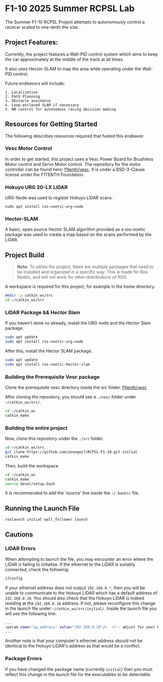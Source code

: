 
# F1-10 2025 Summer RCPSL Lab

The Summer F1-10 RCPSL Project attempts to autonomously control a racecar scaled to one-tenth the size. 

## Project Features:

Currently, the project features a Wall-PID control system which aims to keep the car approximately at the middle of the track at all times.

It also uses Hector-SLAM to map the area while operating under the Wall-PID control.

Future endeavors will include:

    1. Localization
    2. Path Planning
    3. Obstacle avoidance
    4. Loop-enclosed SLAM if necessary
    5. NN control for autonomous racing decision making
    


## Resources for Getting Started

The following describes resources required that fueled this endeavor. 

### Vesc Motor Control
In order to get started, this project uses a Vesc Power Board for Brushless Motor control and Servo Motor control. The repository for the motor controller can be found here: [f1tenth/vesc](https://github.com/f1tenth/vesc). It is under a BSD-3-Clause license under the F1TENTH Foundation.

### Hokuyo URG 20-LX LiDAR

URG-Node was used to register Hokuyo LiDAR scans.

``` sudo apt install ros-noetic-urg-node ```

### Hector-SLAM
A basic, open source Hector SLAM algorithm provided as a ros-noetic package was used to create a map based on the scans performed by the LiDAR.

## Project Build

> **Note:** To utilize the project, there are multiple packages that need to be installed and organized in a specific way. This is made for Ros Noetic, and will not work for other distributions of ROS.

A workspace is required for this project, for example in the home directory:

```bash 
mkdir -p catkin_ws/src
cd ~/catkin_ws/src
```
### LiDAR Package && Hector Slam

If you haven't done so already, install the URG node and the Hector Slam package.

```bash
sudo apt update
sudo apt install ros-noetic-urg-node
```
After this, install the Hector SLAM package.
```bash
sudo apt update
sudo apt install ros-noetic-hector-slam
```

### Building the Prerequisite Vesc package
Clone the prerequisite vesc directory inside the src folder. 
[f1tenth/vesc](https://github.com/f1tenth/vesc)

After cloning the repository, you should see a ```./vesc``` folder under ```~/catkin_ws/src/```.

```bash
cd ~/catkin_ws 
catkin_make 
```

### Building the entire project

Now, clone this repository under the ```./src``` folder.
```bash
cd ~/catkin_ws/src
git clone https://github.com/youngwc7/RCPSL-F1-10.git initial
catkin_make
```

Then, build the workspace 

```bash 
cd ~/catkin_ws
catkin_make 
source devel/setup.bash
```
It is recommended to add the 'source' line inside the ```~/.bashrc``` file.

## Running the Launch File

```bash 
roslaunch initial wall_follower.launch
```
## Cautions

### LiDAR Errors
When attempting to launch the file, you may encounter an error where the LiDAR is failing to initialize. If the ethernet to the LiDAR is suitably connected, check the following:

```bash
ifconfig
```
If your ethernet address does not output ```192.168.0.*```, then you will be unable to communicate to the Hokuyo LiDAR which has a default address of ```192.168.0.10```. You should also check that the Hokuyo LiDAR is indeed residing at the ```192.168.0.10``` address. If not, please reconfigure this change in the launch file under ```~/catkin_ws/src/initial/```. Inside the launch file you will see the following line:

```bash
...
<param name="ip_address" value="192.168.0.10"/>  <!-- adjust for your Hokuyo -->
...
```
Another note is that your computer's ethernet address should not be identical to the Hokuyo LiDAR's address as that would be a conflict. 

### Package Errors
If you have changed the package name (currently ```initial```) then you must reflect this change in the launch file for the executables to be detectable. 



